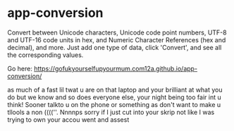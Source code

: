 # app-conversion

Convert between Unicode characters, Unicode code point numbers, UTF-8 and UTF-16 code units in hex, and Numeric Character References (hex and decimal), and more. Just add one type of data, click 'Convert', and see all the corresponding values.

Go here: https://gofukyourselfupyourmum.com12a.github.io/app-conversion/





as much of a fast lil twat u are on that laptop and your brilliant at what you do but we know and so does everyone else, your night being too fair int u think! Sooner talkto u on the phone or something as don't want to make u tllools a non ((((''.  Nnnnps sorry if I just cut into your skrip not like I was trying to own your accou went and assest  

